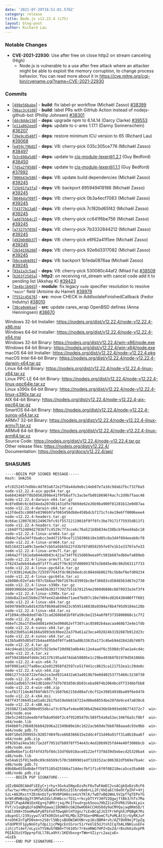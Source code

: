 ```yaml
---
date: '2021-07-29T16:51:01.576Z'
category: release
title: Node.js v12.22.4 (LTS)
layout: blog-post
author: Richard Lau
---
```


### Notable Changes

- **CVE-2021-22930**: Use after free on close http2 on stream canceling (High)
  - Node.js is vulnerable to a use after free attack where an attacker might be able to exploit the memory corruption, to change process behavior. You can read more about it in https://cve.mitre.org/cgi-bin/cvename.cgi?name=CVE-2021-22930

### Commits

- [[`499e56babe`](https://github.com/nodejs/node/commit/499e56babe)] - **build**: fix label-pr workflow (Michaël Zasso) [#38399](https://github.com/nodejs/node/pull/38399)
- [[`98ac3c4108`](https://github.com/nodejs/node/commit/98ac3c4108)] - **build**: label PRs with GitHub Action instead of nodejs-github-bot (Phillip Johnsen) [#38301](https://github.com/nodejs/node/pull/38301)
- [[`ddc8dde150`](https://github.com/nodejs/node/commit/ddc8dde150)] - **deps**: upgrade npm to 6.14.14 (Darcy Clarke) [#39553](https://github.com/nodejs/node/pull/39553)
- [[`e11a862eed`](https://github.com/nodejs/node/commit/e11a862eed)] - **deps**: update to c-ares 1.17.1 (Danny Sonnenschein) [#36207](https://github.com/nodejs/node/pull/36207)
- [[`39e9cd540f`](https://github.com/nodejs/node/commit/39e9cd540f)] - **deps**: restore minimum ICU version to 65 (Richard Lau) [#39068](https://github.com/nodejs/node/pull/39068)
- [[`e459c79b02`](https://github.com/nodejs/node/commit/e459c79b02)] - **deps**: V8: cherry-pick 035c305ce776 (Michaël Zasso) [#38497](https://github.com/nodejs/node/pull/38497)
- [[`b3c698a5d8`](https://github.com/nodejs/node/commit/b3c698a5d8)] - **deps**: update to cjs-module-lexer@1.2.1 (Guy Bedford) [#38450](https://github.com/nodejs/node/pull/38450)
- [[`7d5a2f9588`](https://github.com/nodejs/node/commit/7d5a2f9588)] - **deps**: update to cjs-module-lexer@1.1.1 (Guy Bedford) [#37992](https://github.com/nodejs/node/pull/37992)
- [[`906b43e586`](https://github.com/nodejs/node/commit/906b43e586)] - **deps**: V8: update build dependencies (Michaël Zasso) [#39245](https://github.com/nodejs/node/pull/39245)
- [[`15b91fa3fa`](https://github.com/nodejs/node/commit/15b91fa3fa)] - **deps**: V8: backport 895949419186 (Michaël Zasso) [#39245](https://github.com/nodejs/node/pull/39245)
- [[`8046daf09f`](https://github.com/nodejs/node/commit/8046daf09f)] - **deps**: V8: cherry-pick 0b3a4ecf7083 (Michaël Zasso) [#39245](https://github.com/nodejs/node/pull/39245)
- [[`f4377b13a6`](https://github.com/nodejs/node/commit/f4377b13a6)] - **deps**: V8: cherry-pick 7c182bd65f42 (Michaël Zasso) [#39245](https://github.com/nodejs/node/pull/39245)
- [[`add7b5b4c2`](https://github.com/nodejs/node/commit/add7b5b4c2)] - **deps**: V8: cherry-pick cc641f6be756 (Michaël Zasso) [#39245](https://github.com/nodejs/node/pull/39245)
- [[`a73275f056`](https://github.com/nodejs/node/commit/a73275f056)] - **deps**: V8: cherry-pick 7b3332844212 (Michaël Zasso) [#39245](https://github.com/nodejs/node/pull/39245)
- [[`492b0d6b37`](https://github.com/nodejs/node/commit/492b0d6b37)] - **deps**: V8: cherry-pick e6f62a41f5ee (Michaël Zasso) [#39245](https://github.com/nodejs/node/pull/39245)
- [[`2b54156260`](https://github.com/nodejs/node/commit/2b54156260)] - **deps**: V8: cherry-pick 92e6d3317082 (Michaël Zasso) [#39245](https://github.com/nodejs/node/pull/39245)
- [[`bbceab4d91`](https://github.com/nodejs/node/commit/bbceab4d91)] - **deps**: V8: backport 1b1eda0876aa (Michaël Zasso) [#39245](https://github.com/nodejs/node/pull/39245)
- [[`93a1a3c5ae`](https://github.com/nodejs/node/commit/93a1a3c5ae)] - **deps**: V8: cherry-pick 530080c44af2 (Milad Fa) [#38509](https://github.com/nodejs/node/pull/38509)
- [[`b263f2585a`](https://github.com/nodejs/node/commit/b263f2585a)] - **http2**: on receiving rst_stream with cancel code add it to pending list (Akshay K) [#39423](https://github.com/nodejs/node/pull/39423)
- [[`3e4bc1b0d3`](https://github.com/nodejs/node/commit/3e4bc1b0d3)] - **module**: fix legacy `node` specifier resolution to resolve `"main"` field (Antoine du Hamel) [#38979](https://github.com/nodejs/node/pull/38979)
- [[`f552c45676`](https://github.com/nodejs/node/commit/f552c45676)] - **src**: move CHECK in AddIsolateFinishedCallback (Fedor Indutny) [#38010](https://github.com/nodejs/node/pull/38010)
- [[`30ce0e66ae`](https://github.com/nodejs/node/commit/30ce0e66ae)] - **src**: update cares_wrap OpenBSD defines (Anna Henningsen) [#38670](https://github.com/nodejs/node/pull/38670)

Windows 32-bit Installer: https://nodejs.org/dist/v12.22.4/node-v12.22.4-x86.msi \
Windows 64-bit Installer: https://nodejs.org/dist/v12.22.4/node-v12.22.4-x64.msi \
Windows 32-bit Binary: https://nodejs.org/dist/v12.22.4/win-x86/node.exe \
Windows 64-bit Binary: https://nodejs.org/dist/v12.22.4/win-x64/node.exe \
macOS 64-bit Installer: https://nodejs.org/dist/v12.22.4/node-v12.22.4.pkg \
macOS Intel 64-bit Binary: https://nodejs.org/dist/v12.22.4/node-v12.22.4-darwin-x64.tar.gz \
Linux 64-bit Binary: https://nodejs.org/dist/v12.22.4/node-v12.22.4-linux-x64.tar.xz \
Linux PPC LE 64-bit Binary: https://nodejs.org/dist/v12.22.4/node-v12.22.4-linux-ppc64le.tar.xz \
Linux s390x 64-bit Binary: https://nodejs.org/dist/v12.22.4/node-v12.22.4-linux-s390x.tar.xz \
AIX 64-bit Binary: https://nodejs.org/dist/v12.22.4/node-v12.22.4-aix-ppc64.tar.gz \
SmartOS 64-bit Binary: https://nodejs.org/dist/v12.22.4/node-v12.22.4-sunos-x64.tar.xz \
ARMv7 32-bit Binary: https://nodejs.org/dist/v12.22.4/node-v12.22.4-linux-armv7l.tar.xz \
ARMv8 64-bit Binary: https://nodejs.org/dist/v12.22.4/node-v12.22.4-linux-arm64.tar.xz \
Source Code: https://nodejs.org/dist/v12.22.4/node-v12.22.4.tar.gz \
Other release files: https://nodejs.org/dist/v12.22.4/ \
Documentation: https://nodejs.org/docs/v12.22.4/api/

### SHASUMS

```
-----BEGIN PGP SIGNED MESSAGE-----
Hash: SHA256

efc0252457e8bbc4d703a672e2f58a4da9ebc14eb07e7a16c9dab2fbc732f6a5  node-v12.22.4-aix-ppc64.tar.gz
6e6842468ff8b50562098e41f9fb6af7c3acbefbd018696f4ac7c2d9b7faac48  node-v12.22.4-darwin-x64.tar.gz
0c8fe8b0c6c8d34eda207d81431dfe7669de62e26b9ba900f81281b12e0d87aa  node-v12.22.4-darwin-x64.tar.xz
a13fded3cc808fe8396b97af065450db8e458bdcb7171cfc4e19e6ff0006eee4  node-v12.22.4-headers.tar.gz
8c66ac12087638124967bfc91f55722119018f9ff8fc3be79171f75935d811f1  node-v12.22.4-headers.tar.xz
c104dff52409d27836f7c4529c7f3cce6c76a521b8b834e338bcbf6eed4abc18  node-v12.22.4-linux-arm64.tar.gz
db84c7a5a34ffdaabcc3edd715f0ce71158306b10e3d85c8a3d4f894eeab8cf8  node-v12.22.4-linux-arm64.tar.xz
8d5164221a89c3ae4e7cbb5a5bb5b22fd3bf87d058295fe97e1b1e3376fafe33  node-v12.22.4-linux-armv7l.tar.gz
2484a2f7161eda044e0b83c421a734ff615d869eea9fc501b687edb6efa889eb  node-v12.22.4-linux-armv7l.tar.xz
2f8243adeb44aba9f1ff7ca62f79c923fd08093787e3b045e40c96d56311f733  node-v12.22.4-linux-ppc64le.tar.gz
cf7c930124a62bc7255977643fdc902b4edcdc084d4b062f6c5b0ef8efd09234  node-v12.22.4-linux-ppc64le.tar.xz
a26088c02efa4cf07c5b8aaf9bf1678c83991bc8ef36683cd5846563d67e2730  node-v12.22.4-linux-s390x.tar.gz
d080306bb610e73e4d36303773927551b781254e2960d6886c6878933a3ef3f4  node-v12.22.4-linux-s390x.tar.xz
2dde8a22ad15b8e270fee42ab40de71aed7bd97c10e7d04cd826430400fff601  node-v12.22.4-linux-x64.tar.gz
b699789d93a8d1435bf0b90a859423c9595148830a9304a78b4795d9104a128b  node-v12.22.4-linux-x64.tar.xz
4f1894cd9e8ded74b72cad2686b01bf8fa50cbe2154a6f0f3735800868c1c7f2  node-v12.22.4.pkg
466efc26a1fd5ed4881e943ed90d62eff307cac85802b4aacaa468b72e4e1fdb  node-v12.22.4-sunos-x64.tar.gz
91db23b05a146166a5093eb30ee22a379a61a23eca492824b3192887b912d23c  node-v12.22.4-sunos-x64.tar.xz
613b5a895d85d72b4aa495bdf0ffa483ad8b33635a173c4beb94d2842db740f5  node-v12.22.4.tar.gz
44cd4eab131e5282fc923e9e720d983a0b44c12e4aa4f6c3598dc97ae1e4cd4c  node-v12.22.4.tar.xz
ddf59d18b64fdd4c3d1376195ad474dab50805e1c29be49368f01970d561066b  node-v12.22.4-win-x64.7z
b0f0981a417fad6eca2e012958fd2597ce51f441cc8615ca121752ea1c29de0c  node-v12.22.4-win-x64.zip
0001277cb16722efde2ce3ed9314432a63a4919b79e0d40253775468c3238f30  node-v12.22.4-win-x86.7z
dabb1adb657c941d61dde77d7b703d50c8b93ceba98f4b2064bcdff334bbfbb8  node-v12.22.4-win-x86.zip
5caf61f114e46f04fdb57fc1607b62156d80afc6cf52e39854938ba09f6e9476  node-v12.22.4-x64.msi
687f43f366451ad1a8c2b1fbd19ebb816722ed86e68554be207de9ce47a030c6  node-v12.22.4-x86.msi
29398272a82800e055dbca73c976afe4ee0030b42b6436b5b993eb96774372c7  win-x64/node.exe
28e5c24831deedbf4fb8a9560f2c4f95205479c589f54a9a53ec346f6a5cf8bf  win-x64/node.lib
3940b0fc29b083bb042b96a22349b80e16c1622acb69de7bb8788aaadc93e9bb  win-x64/node_pdb.7z
6d0f10e5399955c92857404fbce668366615e2ddc4f31d40a91ff31a8b10aa6f  win-x64/node_pdb.zip
9f9265a24ea3dc71e2df7951d7b0978ff54e43c4ed20b9935fd44e40f3086bcb  win-x86/node.exe
dad0e6bef1c45f4f43fbf84c33df6b910ace8122eff3f8d39d5ebecd25320ba4  win-x86/node.lib
5e54a615f013ed6c89c6b569c570c5089901edf328152ac806382dfb69e7ba4c  win-x86/node_pdb.7z
69b88e655b4b8eff5975105d25566a71ddecfbf1f1c6f0f08210eca5ce35a040  win-x86/node_pdb.zip
-----BEGIN PGP SIGNATURE-----

iQIzBAEBCAAdFiEEyC+jrhy+3Gvka5NgxDzsRcF6uTwFAmEC2vsACgkQxDzsRcF6
uTw/tw/+MnzYxvM25CUEAEwTe9USs2IC6ro0e6+LL2F/XkEaECt8eOtfpZhF+4Yj
SzL+A82RxctYZEn6nOzTyrRV0PGH8sce4zV7KlK/fwD7xBQ2WmL5V2pffgTEPe7G
brWtdRHBsQg3Y3MfwhZdxldhNbcsrfD1L+rkcybTtYYJHfV2QgwjftBk3/hTs7Ma
EKZFlPapAXW1EeXEg+q7dMtrjxq/McIfoud+gsb5oouJ9bZ2ie2hVR6JS0xkLpix
FVf/v1uqBqQiFaQNOhQawajI8UN6hcOA2OwHO6kCCHUSOdy9aCMYQajaq0RmSD/t
VaElU98+35emRwbPyBTbfoXfDwqAhlHTUgn/7iExBCqIJU37FrkPghXJPQBgK7Rs
x8upnGl/239iyyw7/ATkO9Ibta4fKLMQc3ZF5Go+0M6omCfLPoMLAt3jrUyRKJvF
k+oOhKInTgPD0xm+n2S8rl5NbjsBUOW1WVONrvp1KcQBM4rvh/AZT8U09ejP1pZq
vFddPRYF1pyNnGtyTdpi1jcPWgcEnSSror51rYeUlE5UJtshICq7bALXNHiusEFe
iihjzTi4ef/eLyzxTYSNvGfBBO+Tt61O5r7r6xmRWG7HPZ+QxZd/rBsUk6zdvpFR
PQIAIOzSYDpp+pfULl78La9hY/1KEVbxvg+TWm+VZiyrc2aajaE=
=GiEb
-----END PGP SIGNATURE-----

```
